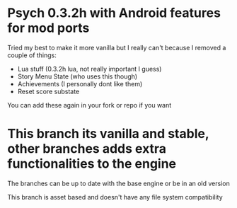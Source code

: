 # Psych 0.3.2h with Android features for mod ports

Tried my best to make it more vanilla but I really can't because I removed a couple of things:

- Lua stuff (0.3.2h lua, not really important I guess)
- Story Menu State (who uses this though)
- Achievements (I personally dont like them)
- Reset score substate

You can add these again in your fork or repo if you want

# This branch its vanilla and stable, other branches adds extra functionalities to the engine

The branches can be up to date with the base engine or be in an old version

This branch is asset based and doesn't have any file system compatibility